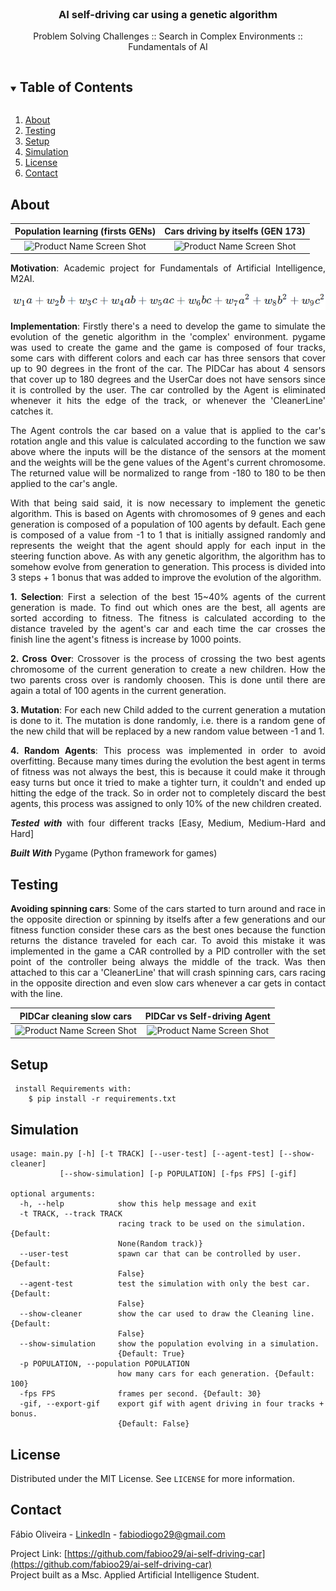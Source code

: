 <!-- PROJECT LOGO -->
<br />
<p align="center">

  <h3 align="center">AI self-driving car using a genetic algorithm</h3>

  <p align="center">
    Problem Solving Challenges :: Search in Complex Environments :: Fundamentals of AI 
    <br />
  </p>
</p>

<!-- TABLE OF CONTENTS -->
<details open="open">
  <summary><h2 style="display: inline-block">Table of Contents</h2></summary>
  <ol>
    <li><a href="#about">About</a></li>
    <li><a href="#testing">Testing</a></li>
    <li><a href="#setup">Setup</a></li>
    <li><a href="#simulation">Simulation</a></li>
    <li><a href="#license">License</a></li>
    <li><a href="#contact">Contact</a></li>
  </ol>
</details>

<!-- ABOUT THE PROJECT -->

## About

|        Population learning (firsts GENs)         |          Cars driving by itselfs (GEN 173)           |
| :----------------------------------------------: | :--------------------------------------------------: |
| ![Product Name Screen Shot](images/learning.gif) | ![Product Name Screen Shot](images/self-driving.gif) |

<div style="text-align: justify">
  
**Motivation**: Academic project for Fundamentals of Artificial Intelligence, M2AI.

<p align="center">
  <img src="./images/ga_function.png" />
</p>

**Implementation**: Firstly there's a need to develop the game to simulate the evolution of the genetic algorithm in the 'complex' environment. pygame was used to create the game and the game is composed of four tracks, some cars with different colors and each car has three sensors that cover up to 90 degrees in the front of the car. The PIDCar has about 4 sensors that cover up to 180 degrees and the UserCar does not have sensors since it is controlled by the user. The car controlled by the Agent is eliminated whenever it hits the edge of the track, or whenever the 'CleanerLine' catches it.

The Agent controls the car based on a value that is applied to the car's rotation angle and this value is calculated according to the function we saw above where the inputs will be the distance of the sensors at the moment and the weights will be the gene values of the Agent's current chromosome. The returned value will be normalized to range from -180 to 180 to be then applied to the car's angle.

With that being said said, it is now necessary to implement the genetic algorithm. This is based on Agents with chromosomes of 9 genes and each generation is composed of a population of 100 agents by default. Each gene is composed of a value from -1 to 1 that is initially assigned randomly and represents the weight that the agent should apply for each input in the steering function above. As with any genetic algorithm, the algorithm has to somehow evolve from generation to generation. This process is divided into 3 steps + 1 bonus that was added to improve the evolution of the algorithm.

**1. Selection**: First a selection of the best 15~40% agents of the current generation is made. To find out which ones are the best, all agents are sorted according to fitness. The fitness is calculated according to the distance traveled by the agent's car and each time the car crosses the finish line the agent's fitness is increase by 1000 points.

**2. Cross Over**: Crossover is the process of crossing the two best agents chromosome of the current generation to create a new children. How the two parents cross over is randomly choosen. This is done until there are again a total of 100 agents in the current generation.

**3. Mutation**: For each new Child added to the current generation a mutation is done to it. The mutation is done randomly, i.e. there is a random gene of the new child that will be replaced by a new random value between -1 and 1.

**4. Random Agents**: This process was implemented in order to avoid overfitting. Because many times during the evolution the best agent in terms of fitness was not always the best, this is because it could make it through easy turns but once it tried to make a tighter turn, it couldn't and ended up hitting the edge of the track. So in order not to completely discard the best agents, this process was assigned to only 10% of the new children created.

**_Tested with_** with four different tracks [Easy, Medium, Medium-Hard and Hard]

**_Built With_** Pygame (Python framework for games)

<!-- TESTING -->

## Testing

**Avoiding spinning cars**: Some of the cars started to turn around and race in the opposite direction or spinning by itselfs after a few generations and our fitness function consider these cars as the best ones because the function returns the distance traveled for each car. To avoid this mistake it was implemented in the game a CAR controlled by a PID controller with the set point of the controller being always the middle of the track. Was then attached to this car a 'CleanerLine' that will crash spinning cars, cars racing in the opposite direction and even slow cars whenever a car gets in contact with the line.

|              PIDCar cleaning slow cars               |               PIDCar vs Self-driving Agent               |
| :--------------------------------------------------: | :------------------------------------------------------: |
| ![Product Name Screen Shot](images/learning_PID.gif) | ![Product Name Screen Shot](images/self-driving_PID.gif) |

</div>

<!-- SETUP -->

## Setup

     install Requirements with:
        $ pip install -r requirements.txt

<!-- SIMULATION -->

## Simulation

    usage: main.py [-h] [-t TRACK] [--user-test] [--agent-test] [--show-cleaner]
               [--show-simulation] [-p POPULATION] [-fps FPS] [-gif]

    optional arguments:
      -h, --help            show this help message and exit
      -t TRACK, --track TRACK
                            racing track to be used on the simulation. {Default:
                            None(Random track)}
      --user-test           spawn car that can be controlled by user. {Default:
                            False}
      --agent-test          test the simulation with only the best car. {Default:
                            False}
      --show-cleaner        show the car used to draw the Cleaning line. {Default:
                            False}
      --show-simulation     show the population evolving in a simulation.
                            {Default: True}
      -p POPULATION, --population POPULATION
                            how many cars for each generation. {Default: 100}
      -fps FPS              frames per second. {Default: 30}
      -gif, --export-gif    export gif with agent driving in four tracks + bonus.
                            {Default: False}

<!-- LICENSE -->

## License

Distributed under the MIT License. See `LICENSE` for more information.

<!-- CONTACT -->

## Contact

Fábio Oliveira - [LinkedIn](https://www.linkedin.com/in/fabioo29/) - fabiodiogo29@gmail.com

Project Link: [https://github.com/fabioo29/ai-self-driving-car](https://github.com/fabioo29/ai-self-driving-car)  
Project built as a Msc. Applied Artificial Intelligence Student.
